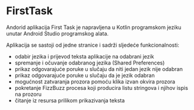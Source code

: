 # FirstTask

Andorid aplikacija First Task je napravljena u Kotlin programskom jeziku unutar Android Studio programskog alata.

Aplikacija se sastoji od jedne stranice i sadrži sljedeće funkcionalnosti:

- odabir jezika i prijevod teksta aplikacije na odabrani jezik
- spremanje i očuvanje odabranog jezika (Shared Preferences)
- prikaz odgovarajuće poruke u slučaju da niti jedan jezik nije odabran
- prikaz odgovarajuće poruke u slučaju da je jezik odabran 
- mogućnost zatvaranja prozora pomoću klika izvan okvira prozora
- pokretanje FizzBuzz procesa koji producira listu stringova i njihov ispis na prozoru
- čitanje iz resursa prilikom prikazivanja teksta

